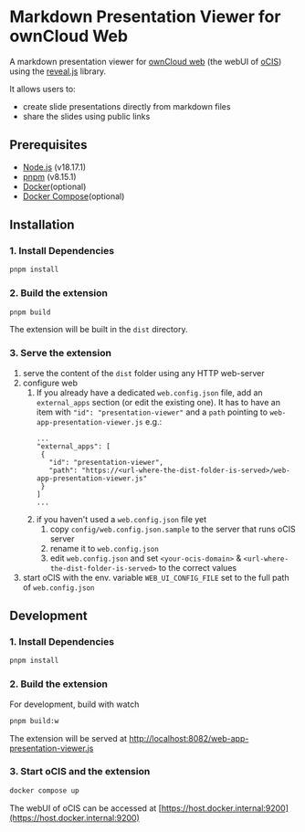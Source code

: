 # Markdown Presentation Viewer for ownCloud Web

A markdown presentation viewer for [ownCloud web](https://github.com/owncloud/web/) (the webUI of [oCIS](https://github.com/owncloud/ocis/)) using the [reveal.js](https://revealjs.com/) library.

It allows users to:
- create slide presentations directly from markdown files
- share the slides using public links

## Prerequisites
- [Node.js](https://nodejs.org/en/) (v18.17.1)
- [pnpm](https://pnpm.io/) (v8.15.1)
- [Docker](https://www.docker.com/)(optional)
- [Docker Compose](https://docs.docker.com/compose/)(optional)

## Installation
### 1. Install Dependencies
```bash
pnpm install
```

### 2. Build the extension
```bash
pnpm build
```
The extension will be built in the `dist` directory.

### 3. Serve the extension
1. serve the content of the `dist` folder using any HTTP web-server
2. configure web
   1. If you already have a dedicated `web.config.json` file, add an `external_apps` section (or edit the existing one). It has to have an item with `"id": "presentation-viewer"` and a `path` pointing to `web-app-presentation-viewer.js` e.g.:
      ```
      ...
      "external_apps": [
       {
         "id": "presentation-viewer",
         "path": "https://<url-where-the-dist-folder-is-served>/web-app-presentation-viewer.js"
       }
      ]
      ...
      ```
   2. if you haven't used a `web.config.json` file yet
      1. copy `config/web.config.json.sample` to the server that runs oCIS server
      2. rename it to `web.config.json`
      3. edit `web.config.json` and set `<your-ocis-domain>` & `<url-where-the-dist-folder-is-served>` to the correct values
3. start oCIS with the env. variable `WEB_UI_CONFIG_FILE` set to the full path of `web.config.json`

## Development

### 1. Install Dependencies
```bash
pnpm install
```

### 2. Build the extension

For development, build with watch
```bash
pnpm build:w
```
The extension will be served at [http://localhost:8082/web-app-presentation-viewer.js](http://localhost:8082/web-app-presentation-viewer.js)

### 3. Start oCIS and the extension
```bash
docker compose up
```

The webUI of oCIS can be accessed at [https://host.docker.internal:9200](https://host.docker.internal:9200)
